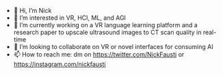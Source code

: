 - 👋 Hi, I’m Nick
- 👀 I’m interested in VR, HCI, ML, and AGI
- 🌱 I’m currently working on a VR language learning platform and a research paper to upscale ultrasound images to CT scan quality in real-time
- 💞️ I’m looking to collaborate on VR or novel interfaces for consuming AI
- 📫 How to reach me: dm on https://twitter.com/NickFausti or https://instagram.com/nickfausti

<!---
ncfausti/ncfausti is a ✨ special ✨ repository because its `README.md` (this file) appears on your GitHub profile.
You can click the Preview link to take a look at your changes.
--->
